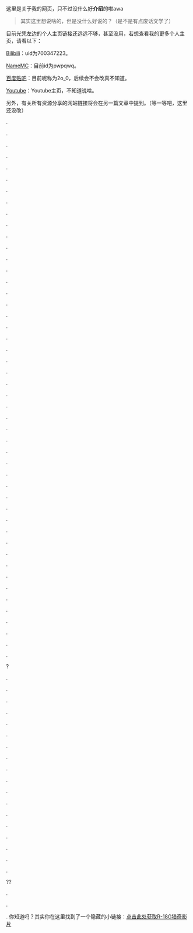 这里是关于我的网页，只不过没什么好**介绍**的啦awa
>其实这里想说啥的，但是没什么好说的？（是不是有点废话文学了）

目前光凭左边的个人主页链接还远远不够，甚至没用，若想查看我的更多个人主页，请看以下：

[Bilibili](https://space.bilibili.com/700347223)：uid为700347223。

[NameMC](https://namemc.com/pwpqwq.2)：目前id为pwpqwq。

[百度贴吧](https://tieba.baidu.com/home/main?id=tb.1.49690218.K2PGvGVTyjnyGGjQ8xIVQQ)：目前呢称为2o_0，后续会不会改真不知道。

[Youtube](https://youtube.com/@qwqawa)：Youtube主页，不知道说啥。

另外，有关所有资源分享的网站链接将会在另一篇文章中提到。（等一等吧，这里还没改）

.

.

.

.

.

.

.

.

.

.

.

.

.

.

.

.

.

.

.

.

.

.

.

.


.

.

.

.

.

.

.

.

.

.

.

.

.

.

.

.

.

.

.

.

.

.

.

.

?

.

.

.

.

.

.

.

.

.

.

.

.

.

.

.

.

.

.

??

.

.

.
你知道吗？其实你在这里找到了一个隐藏的小链接：[点击此处获取R-18G猎奇影片](https://vdse.bdstatic.com//192d9a98d782d9c74c96f09db9378d93.mp4?authorization=bce-auth-v1%2F40f207e648424f47b2e3dfbb1014b1a5%2F2021-07-12T02%3A14%3A24Z%2F-1%2Fhost%2F530146520a1c89fb727fbbdb8a0e0c98ec69955459aed4b1c8e00839187536c9)


